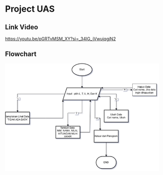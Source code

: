# Project UAS 
## Link Video
https://youtu.be/pGRTvMSM_XY?si=_34IG_jVwujqgjN2 
## Flowchart
![Flowchart](/flowchart.png)

